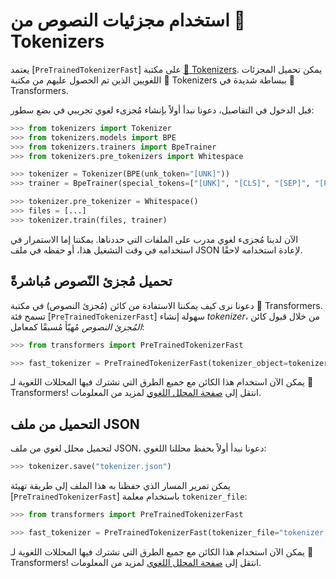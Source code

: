 # استخدام مجزئيات النصوص من 🤗 Tokenizers

يعتمد [`PreTrainedTokenizerFast`] على مكتبة [🤗 Tokenizers](https://huggingface.co/docs/tokenizers). يمكن تحميل المجزئات اللغويين الذين تم الحصول عليهم من مكتبة 🤗 Tokenizers ببساطة شديدة في 🤗 Transformers.

قبل الدخول في التفاصيل، دعونا نبدأ أولاً بإنشاء مُجزىء لغوي تجريبي في بضع سطور:

```python
>>> from tokenizers import Tokenizer
>>> from tokenizers.models import BPE
>>> from tokenizers.trainers import BpeTrainer
>>> from tokenizers.pre_tokenizers import Whitespace

>>> tokenizer = Tokenizer(BPE(unk_token="[UNK]"))
>>> trainer = BpeTrainer(special_tokens=["[UNK]", "[CLS]", "[SEP]", "[PAD]", "[MASK]"])

>>> tokenizer.pre_tokenizer = Whitespace()
>>> files = [...]
>>> tokenizer.train(files, trainer)
```

الآن لدينا مُجزىء لغوي مدرب على الملفات التي حددناها. يمكننا إما الاستمرار في استخدامه في وقت التشغيل هذا، أو حفظه في ملف JSON لإعادة استخدامه لاحقًا.

## تحميل مُجزئ  النّصوص  مُباشرةً

دعونا نرى كيف يمكننا الاستفادة من كائن (مُجزئ النصوص) في مكتبة 🤗 Transformers. تسمح فئة [`PreTrainedTokenizerFast`] سهولة إنشاء *tokenizer*، من خلال قبول كائن *المُجزئ النصوص*  مُهيّأ مُسبقًا كمعامل:

```python
>>> from transformers import PreTrainedTokenizerFast

>>> fast_tokenizer = PreTrainedTokenizerFast(tokenizer_object=tokenizer)
```

يمكن الآن استخدام هذا الكائن مع جميع الطرق التي تشترك فيها المحللات اللغوية لـ 🤗 Transformers! انتقل إلى [صفحة المحلل اللغوي](main_classes/tokenizer) لمزيد من المعلومات.

## التحميل من ملف JSON

لتحميل محلل لغوي من ملف JSON، دعونا نبدأ أولاً بحفظ محللنا اللغوي:

```python
>>> tokenizer.save("tokenizer.json")
```

يمكن تمرير المسار الذي حفظنا به هذا الملف إلى طريقة تهيئة [`PreTrainedTokenizerFast`] باستخدام معلمة `tokenizer_file`:

```python
>>> from transformers import PreTrainedTokenizerFast

>>> fast_tokenizer = PreTrainedTokenizerFast(tokenizer_file="tokenizer.json")
```

يمكن الآن استخدام هذا الكائن مع جميع الطرق التي تشترك فيها المحللات اللغوية لـ 🤗 Transformers! انتقل إلى [صفحة المحلل اللغوي](main_classes/tokenizer) لمزيد من المعلومات.